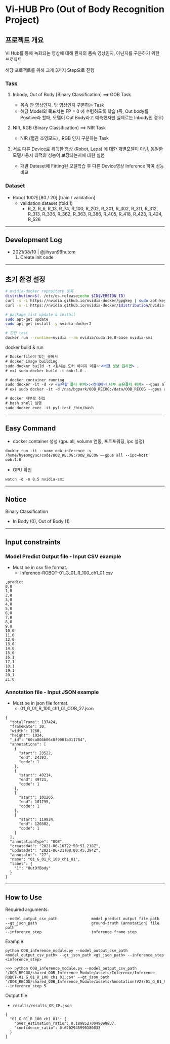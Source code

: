 # Vi-HUB Pro (Out of Body Recognition Project)

## 프로젝트 개요
VI Hub를 통해 녹화되는 영상에 대해 환자의 몸속 영상인지, 아닌지를 구분하기 위한 프로젝트

해당 프로젝트를 위해 크게 3가지 Step으로 진행

### Task
1. Inbody, Out of Body [Binary Classification] ==> OOB Task
    - 몸속 안 영상인지, 밖 영상인지 구분하는 Task
    - 해당 Model의 목표치는 FP = 0 에 수렴하도록 학습 (즉, Out body를 Positive라 할때, 모델이 Out Body라고 예측했지만 실제로는 Inbody인 경우) 
2. NIR, RGB (Binary Classification) ==> NIR Task
    - NIR (혈관 조영모드) , RGB 인지 구분하는 Task

3. 서로 다른 Device로 획득한 영상 (Robot, Lapa) 에 대한 개별모델이 아닌, 동일한 모델사용시 최적의 성능이 보장되는지에 대한 실험
    - 개뱔 Dataset에 Fitting된 모델학습 후 다른 Device영상 Inference 하여 성능비교

### Dataset
- Robot 100개 [80 / 20] [train / validation]
    - validation dataset (fold 1)
        - R_2, R_6, R_13, R_74, R_100, R_202, R_301, R_302, R_311, R_312, R_313, R_336, R_362, R_363, R_386, R_405, R_418, R_423, R_424, R_526
    

--- 
## Development Log
- 2021/08/10 | @jihyun98hutom
    1. Create init code
---

## 초기 환경 설정
```bash
# nvidia-docker repository 등록
distribution=$(. /etc/os-release;echo $ID$VERSION_ID)
curl -s -L https://nvidia.github.io/nvidia-docker/gpgkey | sudo apt-key add -
curl -s -L https://nvidia.github.io/nvidia-docker/$distribution/nvidia-docker.list | sudo tee /etc/apt/sources.list.d/nvidia-docker.list

# package list update & install
sudo apt-get update
sudo apt-get install -y nvidia-docker2

# 간단 test
docker run --runtime=nvidia --rm nvidia/cuda:10.0-base nvidia-smi
```

docker build & run

```jsx
# Dockerfile이 있는 곳에서
# docker image building
sudo docker build -t <원하는 도커 이미지 이름>:<버전 정보 원하면> .
# ex) sudo docker build -t oob:1.0 .

# docker container running
sudo docker -it -d -v <공유할 폴더 위치>:<컨테이너 내부 공유폴더 위치> --gpus all --name <원하는 컨테이너 이름> <실행하길 원하는 도커 이미지>
# ex) sudo docker -it -d /nas/bgpark/OOB_RECOG:/data/OOB_RECOG --gpus all --name pyl-test oob:1.0

# docker 내부로 진입
# bash shell 실행
sudo docker exec -it pyl-test /bin/bash
```
--- 
## Easy Command
- docker container 생성 (gpu all, volumn 연동, 포트포워딩, ipc 설정)
```shell
docker run -it --name oob_inference -v /home/hyeongyuc/code/OOB_RECOG:/OOB_RECOG —-gpus all --ipc=host oob:1.0
```

- GPU 확인
```shell
watch -d -n 0.5 nvidia-smi
```
---
## Notice
Binary Classification
- In Body (0), Out of Body (1)

---
## Input constraints
### Model Predict Output file - Input CSV example
- Must be in csv file format.
    - Inference-ROBOT-01_G_01_R_100_ch1_01.csv
```
,predict
0,0
1,0
2,0
3,0
4,0
5,0
6,0
7,0
8,0
9,0
10,0
11,0
12,0
13,0
14,0
15,0
16,1
17,1
18,1
19,1
20,1
21,0
```
### Annotation file - Input JSON example
- Must be in json file format.
    - 01_G_01_R_100_ch1_01_OOB_27.json
```
{
  "totalFrame": 137424,
  "frameRate": 30,
  "width": 1280,
  "height": 1024,
  "_id": "60ca804b06c8f9001b311784",
  "annotations": [
    {
      "start": 23522,
      "end": 24393,
      "code": 1
    },
    {
      "start": 49214,
      "end": 49721,
      "code": 1
    },
    {
      "start": 101265,
      "end": 101795,
      "code": 1
    },
    {
      "start": 119824,
      "end": 120382,
      "code": 1
    }
  ],
  "annotationType": "OOB",
  "createdAt": "2021-06-16T22:50:51.218Z",
  "updatedAt": "2021-06-21T08:00:45.394Z",
  "annotator": "27",
  "name": "01_G_01_R_100_ch1_01",
  "label": {
    "1": "OutOfBody"
  }
}
```

---
## How to Use
Required arguments:
```
--model_output_csv_path               model predict output file path
--gt_json_path                        ground-truth (annotation) file path
--inference_step                      inference frame step
```
Example
```shell
python OOB_inference_module.py --model_output_csv_path <model_output_csv_path> --gt_json_path <gt_json_path> --inference_step <inference_step>

>>> python OOB_inference_module.py --model_output_csv_path '/OOB_RECOG/shared_OOB_Inference_Module/assets/Inference/Inference-ROBOT-01_G_01_R_100_ch1_01.csv' --gt_json_path '/OOB_RECOG/shared_OOB_Inference_Module/assets/Annotation(V2)/01_G_01_R_100_ch1_01_OOB_27.json' --inference_step 5
```

Output file
- `results/results_OR_CR.json`
```
{
  "01_G_01_R_100_ch1_01": {
    "over_estimation_ratio": 0.18985270049099837,
    "confidence_ratio": 0.6202945990180033
  }
}
``` 

